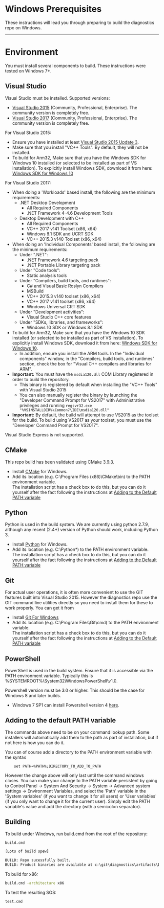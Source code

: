 Windows Prerequisites 
=====================

These instructions will lead you through preparing to build the diagnostics repo on Windows.

----------------
# Environment

You must install several components to build. These instructions were tested on Windows 7+.

## Visual Studio

Visual Studio must be installed. Supported versions:
- [Visual Studio 2015](https://www.visualstudio.com/vs/older-downloads/) (Community, Professional, Enterprise).  The community version is completely free.  
- [Visual Studio 2017](https://www.visualstudio.com/downloads/) (Community, Professional, Enterprise).  The community version is completely free.  

For Visual Studio 2015:
* Ensure you have installed at least [Visual Studio 2015 Update 3](https://www.visualstudio.com/en-us/news/releasenotes/vs2015-update3-vs).
* Make sure that you install "VC++ Tools". By default, they will not be installed.
* To build for Arm32, Make sure that you have the Windows SDK for Windows 10 installed (or selected to be installed as part of VS installation). To explicitly install Windows SDK, download it from here: [Windows SDK for Windows 10](https://developer.microsoft.com/en-us/windows/downloads)

For Visual Studio 2017:
* When doing a 'Workloads' based install, the following are the minimum requirements:
  * .NET Desktop Development
    * All Required Components
    * .NET Framework 4-4.6 Development Tools
  * Desktop Development with C++
    * All Required Components
    * VC++ 2017 v141 Toolset (x86, x64)
    * Windows 8.1 SDK and UCRT SDK
    * VC++ 2015.3 v140 Toolset (x86, x64)
* When doing an 'Individual Components' based install, the following are the minimum requirements:
  * Under ".NET":
    * .NET Framework 4.6 targeting pack
    * .NET Portable Library targeting pack
  * Under "Code tools":
    * Static analysis tools
  * Under "Compilers, build tools, and runtimes":
    * C# and Visual Basic Roslyn Compilers
    * MSBuild
    * VC++ 2015.3 v140 toolset (x86, x64)
    * VC++ 2017 v141 toolset (x86, x64)
    * Windows Universal CRT SDK
  * Under "Development activities":
    * Visual Studio C++ core features
  * Under "SDKs, libraries, and frameworks":
    * Windows 10 SDK or Windows 8.1 SDK
* To build for Arm32, Make sure that you have the Windows 10 SDK installed (or selected to be installed as part of VS installation). To explicitly install Windows SDK, download it from here: [Windows SDK for Windows 10](https://developer.microsoft.com/en-us/windows/downloads).
  * In addition, ensure you install the ARM tools. In the "Individual components" window, in the "Compilers, build tools, and runtimes" section, check the box for "Visual C++ compilers and libraries for ARM".
* **Important:** You must have the `msdia120.dll` COM Library registered in order to build the repository.
  * This binary is registered by default when installing the "VC++ Tools" with Visual Studio 2015
  * You can also manually register the binary by launching the "Developer Command Prompt for VS2017" with Administrative privileges and running `regsvr32.exe "%VSINSTALLDIR%\Common7\IDE\msdia120.dll"`
* **Important:** By default, the build will attempt to use VS2015 as the toolset for the build. To build using VS2017 as your toolset, you must use the "Developer Command Prompt for VS2017".

Visual Studio Express is not supported.

## CMake

This repo build has been validated using CMake 3.9.3.

- Install [CMake](http://www.cmake.org/download) for Windows.
- Add its location (e.g. C:\Program Files (x86)\CMake\bin) to the PATH environment variable.  
  The installation script has a check box to do this, but you can do it yourself after the fact 
  following the instructions at [Adding to the Default PATH variable](#adding-to-the-default-path-variable)
  

## Python

Python is used in the build system. We are currently using python 2.7.9, although
any recent (2.4+) version of Python should work, including Python 3.
- Install [Python](https://www.python.org/downloads/) for Windows.
- Add its location (e.g. C:\Python*\) to the PATH environment variable.  
  The installation script has a check box to do this, but you can do it yourself after the fact 
  following the instructions at [Adding to the Default PATH variable](#adding-to-the-default-path-variable)

## Git

For actual user operations, it is often more convenient to use the GIT features built into Visual Studio 2015.
However the diagnostics repo use the GIT command line utilities directly so you need to install them
for these to work properly.   You can get it from 

- Install [Git For Windows](https://git-for-windows.github.io/)
- Add its location (e.g. C:\Program Files\Git\cmd) to the PATH environment variable.  
  The installation script has a check box to do this, but you can do it yourself after the fact 
  following the instructions at [Adding to the Default PATH variable](#adding-to-the-default-path-variable)

## PowerShell
PowerShell is used in the build system. Ensure that it is accessible via the PATH environment variable.
Typically this is %SYSTEMROOT%\System32\WindowsPowerShell\v1.0\.

Powershell version must be 3.0 or higher. This should be the case for Windows 8 and later builds.
- Windows 7 SP1 can install Powershell version 4 [here](https://www.microsoft.com/en-us/download/details.aspx?id=40855).

## Adding to the default PATH variable

The commands above need to be on your command lookup path.   Some installers will automatically add them to 
the path as part of installation, but if not here is how you can do it.  

You can of course add a directory to the PATH environment variable with the syntax
```
    set PATH=%PATH%;DIRECTORY_TO_ADD_TO_PATH
```
However the change above will only last until the command windows closes.   You can make your change to
the PATH variable persistent by going to  Control Panel -> System And Security -> System -> Advanced system settings -> Environment Variables, 
and select the 'Path' variable in the 'System variables' (if you want to change it for all users) or 'User variables' (if you only want
to change it for the current user).  Simply edit the PATH variable's value and add the directory (with a semicolon separator).

## Building

To build under Windows, run build.cmd from the root of the repository:

```bat
build.cmd

[Lots of build spew]

BUILD: Repo sucessfully built.
BUILD: Product binaries are available at c:\git\diagnostics\artifacts\Debug\bin\Windows_NT.x64
```

To build for x86:

```bat
build.cmd -architecture x86
```

To test the resulting SOS:

```bat
test.cmd
```
